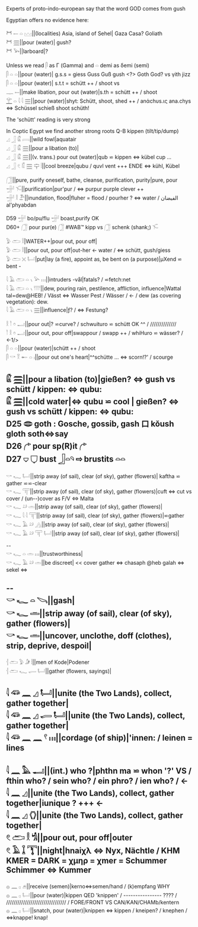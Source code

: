Experts of proto-indo-european say that the word GOD comes from gush  

Egyptian offers no evidence here:  

𓋫 𓍿 𓏏 𓈉||(localities) Asia, island of Sehel| Gaza Casa? Goliath  
𓋫 𓈗||pour (water)| gush?  
𓋫 𓅨||larboard|?  

Unless we read 𓋴 as Γ (Gamma) and 𓏏 demi as δemi (semi)  
𓋴 𓏏 𓏏||pour (water)| g.s.s = giess Guss Guß gush <?> Goth God? vs γith jizz  
𓋴 𓏏 𓏏||pour (water)| s.t.t = schütt ++ / shoot vs  
𓊃 𓍿||make libation, pour out (water)|s.th = schütt ++ / shoot  
[𓄝](𓄝) 𓏏 𓇋 𓇋 𓈗||pour (water)|shyt: Schütt, shoot, shed ++ / anάchυs.ις ana.chys ⇔ Schüssel schieß shoot schüth!  

The 'schütt' reading is very strong  

In Coptic Egypt we find another strong roots Q-B kippen (tilt/tip/dump)  
𓈎 𓃀 𓏂 𓇯||wild fowl|aquatair  
𓈎 𓃀 𓏂 𓈗||pour a libation (to)|  
𓈎 𓃀 𓏂 𓈗||(v. trans.) pour out (water)|qub ⋍ kippen ⇔ kübel cup ...  
𓈎 𓃀 𓏲 𓏁 𓈗 𓊡 𓏪||cool breeze|qubu / quvl vent +++ ENDE ⇔ kühl, Kübel  

𓃂||pure, purify oneself, bathe, cleanse, purification, purity|pure, pour  
𓃁 𓄐||purification|pur'pur / ⇔ purpur purple clever ++  
𓃁 𓎛 𓅤||inundation, flood|fluher = flood / pourher ? ⇔ water / الفيضان al'phyabdan  

D59 𓃁 bo/pu/flu   𓃁  boast,purify OK  
D60+	𓃂 pour pur(e) 𓃂 #WAB™ kipp vs 𓃂 schenk (shank;) 𓄐  


𓅱 𓂧 𓎛|WATER++|pour out, pour off|  
𓅱 𓂧 𓎛||pour out, pour off|out-her ← water / ⇔ schütt, gush/giess  
𓅱 𓂧 𓏴 𓂡|put|lay (a fire), appoint as, be bent on (a purpose)|µXend ⋍ bent -  

𓇋 𓄿 𓂧 𓏏 𓏯 𓅪  𓏥||intruders    -vål|fatals? / ⋍fetch:net  
𓇋 𓄿 𓂧 𓏏 𓏯 𓇲||dew, pouring rain, pestilence, affliction, influence|Wattal tal=dew@HEB! / Vässt ⇔ Wasser Pest / Wässer / ← /  dew (as covering vegetation): dew.  
𓇋 𓄿 𓂧 𓏏 𓏯 𓈗||influence|ƒ? / ⇔ Festung?  

𓎛 𓎘 𓏌 𓂝||pour out|? ⋍curve? / schwuituro ⋍ schütt OK ^^ / //////////////  
𓎘 𓎛 𓏌 𓂝||pour out, pour off|swappour / swapp ++ / whiHuro ⋍ wässer? / ←1/>  
𓋴 𓏏 𓏏||pour (water)|schütt ++ / shoot  
𓋴 𓎡 𓎝 𓄡 𓏏 𓏤||pour out one's heart|^^schütte ... ⇔ scorn!?' / scourge  


𓏂 𓈗||pour a libation (to)|gießen? ⇔ gush vs schütt / kippen: ⇔ qubu:  
𓏂 𓈗||cold water|⇔ qubu ⋍ cool | gießen? ⇔ gush vs schütt / kippen: ⇔ qubu:  
D25 𓂏  goth : Gosche, gossib, gash 口 kǒush gloth soth⇔say  
D26	𓂐 pour sp(R)it  𓂐  
D27 𓂑 𓂒 bust 𓃀𓏏𓄹 ⇨ brustits 𓏏𓏏  
--  
𓎡 𓆑 𓂡||strip away (of sail), clear (of sky), gather (flowers)| kaftha ⋍ gather ⋍⋍-clear  
𓎡 𓆑 𓋳||strip away (of sail), clear (of sky), gather (flowers)|cuft ⇔ cut vs cover / (un--)cover as F/V ⇔ Malta  
𓎡 𓆑 𓄖 𓏛||strip away (of sail), clear (of sky), gather (flowers)|  
𓎡 𓆑 𓇋 𓇋 𓋳||strip away (of sail), clear (of sky), gather (flowers)|⋍gather  
𓎡 𓆑 𓄿 𓄖 𓂻||strip away (of sail), clear (of sky), gather (flowers)|  
𓎡 𓆑 𓄿 𓄖 𓋳 𓂡||strip away (of sail), clear (of sky), gather (flowers)|  

--  
𓎡 𓆑 𓏏 𓏛 𓏥||trustworthiness|  
𓎡 𓆑 𓄿 𓄖 𓏛||be discreet| << cover gather ⇔ chasaph @heb galah ⇔ sekel ⇔  

--  
𓎡 𓆑 𓏏 𓌪||gash|  
𓎡 𓆑 𓏛||strip away (of sail), clear (of sky), gather (flowers)|  
𓎡 𓆑 𓏛||uncover, unclothe, doff (clothes), strip, deprive, despoil|  
--  
𓐪 𓂧 𓅱 𓀏 𓏪||men of Kode|Podener  
𓐪 𓂧 𓆑 𓂷 𓂡||gather (flowers, sayings)|  

𓇋 𓆛 𓈖 𓈎 𓂡||unite (the Two Lands), collect, gather together|  
𓇋 𓆛 𓈖 𓈎 𓂷 𓂡||unite (the Two Lands), collect, gather together|  
𓇋 𓆛 𓈖 𓈖 𓍢 𓏥||cordage (of ship)|'innen: / leinen = lines  
--  
𓇋 𓈖 𓅓 𓂝||(int.) who ?|phthn ma ⋍ whon '?' VS / fthin who? / sein who? / ein phro? / ien who? / ←  
𓇋 𓈖 𓈎||unite (the Two Lands), collect, gather together|iunique ? +++ ←  
𓇋 𓈖 𓈎 𓂘||unite (the Two Lands), collect, gather together|  
𓏲 𓂧 𓎛 𓀜||pour out, pour off|outer  
𓏲 𓄿 𓆼 𓇰||night|hnaiχλ ⇔ Nyx, Nächtle / KHM KMER = DARK = χμηρ = χmer = Schummer Schimmer ⇔ Kummer  
--  
𓐍 𓈖 𓊪 𓂉||receive (semen)|kerno⇔semen/hand / (k)empfang WHY  
𓐍 𓈖 𓊪 𓂡||pour (water)|kippen QED 'knippen' / ---------------- ???? / //////////////////////////////// / FORE/FRONT VS CAN/KAN/CHAMb/kentern  
𓐍 𓈖 𓊪 𓂡||snatch, pour (water)|knippen ⇔ kippen / kneipen? / knephen / ⇔knappe! knap!  
